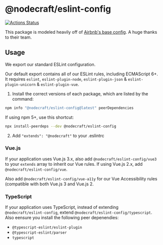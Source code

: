 # @nodecraft/eslint-config
[![Actions Status](https://github.com/nodecraft/eslint-config/workflows/Test/badge.svg)](https://github.com/nodecraft/eslint-config/actions)

This package is modeled heavily off of [Airbnb's base config](https://github.com/airbnb/javascript/tree/master/packages/eslint-config-airbnb-base). A huge thanks to their team.

## Usage

We export our standard ESLint configuration.

Our default export contains all of our ESLint rules, including ECMAScript 6+. It requires `eslint`, `eslint-plugin-node`, `eslint-plugin-json` & `eslint-plugin-unicorn` & `eslint-plugin-vue`.

1. Install the correct versions of each package, which are listed by the command:

```sh
npm info "@nodecraft/eslint-config@latest" peerDependencies
```

If using npm 5+, use this shortcut:

```sh
npx install-peerdeps --dev @nodecraft/eslint-config
```


2. Add `"extends": "@nodecraft"` to your .eslintrc

### Vue.js

If your application uses Vue.js 3.x, also add `@nodecraft/eslint-config/vue3` to your `extends` array to inherit our Vue rules. If using Vue.js 2.x, add `@nodecraft/eslint-config/vue`.

Also add `@nodecraft/eslint-config/vue-a11y` for our Vue Accessibility rules (compatible with both Vue.js 3 and Vue.js 2.

### TypeScript

If your application uses TypeScript, instead of extending `@nodecraft/eslint-config`, extend `@nodecraft/eslint-config/typescript`. Also eensure you install the following peer depenendies:

- `@typescript-eslint/eslint-plugin`
- `@typescript-eslint/parser`
- `typescript`